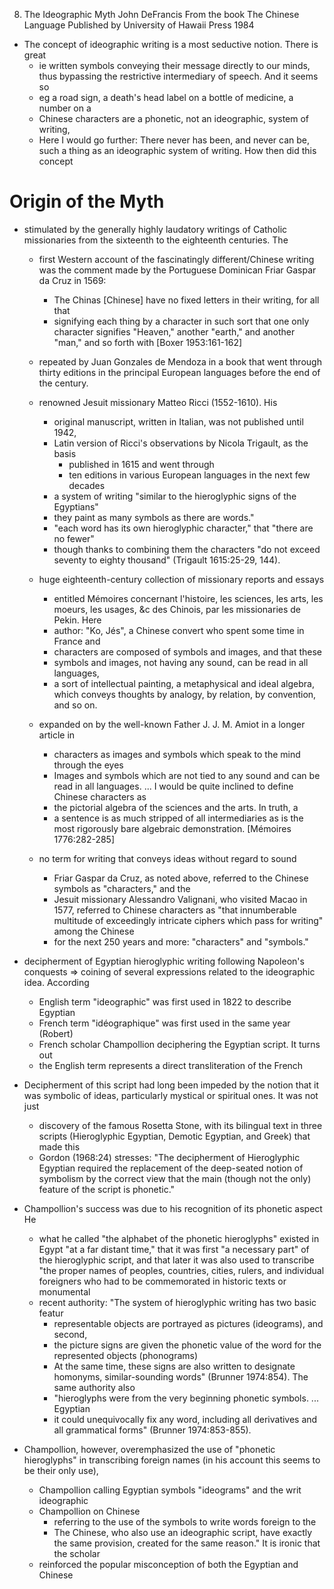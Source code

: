 8. The Ideographic Myth
John DeFrancis
From the book The Chinese Language Published by University of Hawaii Press 1984

* The concept of ideographic writing is a most seductive notion. There is great
  * ie written symbols conveying their message directly to our minds, thus
    bypassing the restrictive intermediary of speech. And it seems so
  * eg a road sign, a death's head label on a bottle of medicine, a number on a
  * Chinese characters are a phonetic, not an ideographic, system of writing,
  * Here I would go further: There never has been, and never can be, such a
    thing as an ideographic system of writing. How then did this concept
    
# Origin of the Myth

* stimulated by the generally highly laudatory writings of
  Catholic missionaries from the sixteenth to the eighteenth centuries. The
  * first Western account of the fascinatingly different/Chinese writing was
    the comment made by the Portuguese Dominican Friar Gaspar da Cruz in 1569:
    * The Chinas [Chinese] have no fixed letters in their writing, for all that
    * signifying each thing by a character in such sort that one only character
      signifies "Heaven," another "earth," and another "man," and so forth with
      [Boxer 1953:161-162]
  * repeated by Juan Gonzales de Mendoza in a book that went through thirty
    editions in the principal European languages before the end of the century.
  * renowned Jesuit missionary Matteo Ricci (1552-1610). His
    * original manuscript, written in Italian, was not published until 1942,
    * Latin version of Ricci's observations by Nicola Trigault, as the basis
      * published in 1615 and went through
      * ten editions in various European languages in the next few decades
    * a system of writing "similar to the hieroglyphic signs of the Egyptians"
    * they paint as many symbols as there are words."
    * "each word has its own hieroglyphic character," that "there are no fewer"
    * though thanks to combining them the characters "do not exceed seventy to
      eighty thousand" (Trigault 1615:25-29, 144).

  * huge eighteenth-century collection of missionary reports and essays
    * entitled Mémoires concernant l'histoire, les sciences, les arts, les
      moeurs, les usages, &c des Chinois, par les missionaries de Pekin. Here
    * author: "Ko, Jés", a Chinese convert who spent some time in France and
    * characters are composed of symbols and images, and that these
    * symbols and images, not having any sound, can be read in all languages,
    * a sort of intellectual painting, a metaphysical and ideal algebra, which
      conveys thoughts by analogy, by relation, by convention, and so on.
  * expanded on by the well-known Father J. J. M. Amiot in a longer article in
    * characters as images and symbols which speak to the mind through the eyes
    * Images and symbols which are not tied to any sound and can be read in all
      languages. ... I would be quite inclined to define Chinese characters as
    * the pictorial algebra of the sciences and the arts. In truth, a
    * a sentence is as much stripped of all intermediaries as is the most
      rigorously bare algebraic demonstration. [Mémoires 1776:282-285]
  * no term for writing that conveys ideas without regard to sound 
    * Friar Gaspar da Cruz, as noted above, referred to the Chinese symbols as
      "characters," and the
    * Jesuit missionary Alessandro Valignani, who visited Macao in 1577,
      referred to Chinese characters as "that innumberable multitude of
      exceedingly intricate ciphers which pass for writing" among the Chinese
    * for the next 250 years and more: "characters" and "symbols."

* decipherment of Egyptian hieroglyphic writing following Napoleon's conquests
  => coining of several expressions related to the ideographic idea. According
  * English term "ideographic" was first used in 1822 to describe Egyptian
  * French term "idéographique" was first used in the same year (Robert)
  * French scholar Champollion deciphering the Egyptian script. It turns out
  * the English term represents a direct transliteration of the French

* Decipherment of this script had long been impeded by the notion that it was
  symbolic of ideas, particularly mystical or spiritual ones. It was not just
  * discovery of the famous Rosetta Stone, with its bilingual text in three
    scripts (Hieroglyphic Egyptian, Demotic Egyptian, and Greek) that made this
  * Gordon (1968:24) stresses: "The decipherment of Hieroglyphic Egyptian
    required the replacement of the deep-seated notion of symbolism by the
    correct view that the main (though not the only) feature of the script is
    phonetic."

* Champollion's success was due to his recognition of its phonetic aspect He
  * what he called "the alphabet of the phonetic hieroglyphs" existed in Egypt
    "at a far distant time," that it was first "a necessary part" of the
    hieroglyphic script, and that later it was also used to transcribe "the
    proper names of peoples, countries, cities, rulers, and individual
    foreigners who had to be commemorated in historic texts or monumental
  * recent authority: "The system of hieroglyphic writing has two basic featur
    * representable objects are portrayed as pictures (ideograms), and second,
    * the picture signs are given the phonetic value of the word for the
      represented objects (phonograms)
    * At the same time, these signs are also written to designate homonyms,
      similar-sounding words" (Brunner 1974:854). The same authority also
    * "hieroglyphs were from the very beginning phonetic symbols.  ... Egyptian
    * it could unequivocally fix any word, including all derivatives and all
      grammatical forms" (Brunner 1974:853-855).

* Champollion, however, overemphasized the use of "phonetic hieroglyphs" in
  transcribing foreign names (in his account this seems to be their only use),
  * Champollion calling Egyptian symbols "ideograms" and the writ ideographic
  * Champollion on Chinese
    * referring to the use of the symbols to write words foreign to the
    * The Chinese, who also use an ideographic script, have exactly the same
      provision, created for the same reason." It is ironic that the scholar
  * reinforced the popular misconception of both the Egyptian and Chinese
